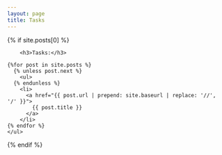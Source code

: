 ```yaml
---
layout: page
title: Tasks
---
```


<section>
  {% if site.posts[0] %}

        <h3>Tasks:</h3>

    {%for post in site.posts %}
      {% unless post.next %}
        <ul>
      {% endunless %}
        <li>
          <a href="{{ post.url | prepend: site.baseurl | replace: '//', '/' }}">
            {{ post.title }}
          </a>
        </li>
    {% endfor %}
    </ul>

  {% endif %}
</section>
